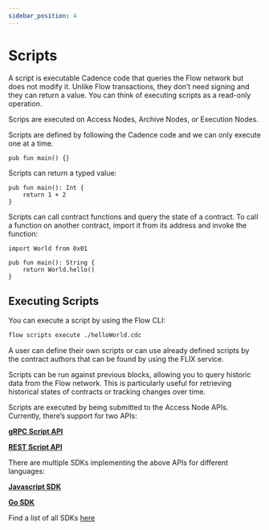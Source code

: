```yaml
---
sidebar_position: 4
---
```


# Scripts

A script is executable Cadence code that queries the Flow network but does not modify it. Unlike Flow transactions, they don’t need signing and they can return a value. You can think of executing scripts as a read-only operation. 

Scrips are executed on Access Nodes, Archive Nodes, or Execution Nodes. 

Scripts are defined by following the Cadence code and we can only execute one at a time.

```cadence
pub fun main() {}
```

Scripts can return a typed value:

```cadence
pub fun main(): Int {
	return 1 + 2
}
```

Scripts can call contract functions and query the state of a contract. To call a function on another contract, import it from its address and invoke the function:

```cadence
import World from 0x01

pub fun main(): String {
	return World.hello()
}
```

## Executing Scripts

You can execute a script by using the Flow CLI:

```sh
flow scripts execute ./helloWorld.cdc
```

A user can define their own scripts or can use already defined scripts by the contract authors that can be found by using the FLIX service.

Scripts can be run against previous blocks, allowing you to query historic data from the Flow network. This is particularly useful for retrieving historical states of contracts or tracking changes over time.

Scripts are executed by being submitted to the Access Node APIs. Currently, there’s support for two APIs:

[**gRPC Script API**](../../references/run-and-secure/nodes/access-api.mdx#scripts)

[**REST Script API**](/http-api#tag/Scripts)

There are multiple SDKs implementing the above APIs for different languages:

[**Javascript SDK**](../../tools/clients/fcl-js/index.md)

[**Go SDK**](../../tools/clients/flow-go-sdk/index.mdx)

Find a list of all SDKs [here](../../tools/clients/index.md)
